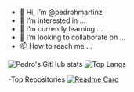 - 👋 Hi, I’m @pedrohmartinz
- 👀 I’m interested in ...
- 🌱 I’m currently learning ...
- 💞️ I’m looking to collaborate on ...
- 📫 How to reach me ...

![Pedro's GitHub stats](https://github-readme-stats.vercel.app/api?username=pedrohmartinz&show_icons=true&theme=radical)
![Top Langs](https://github-readme-stats.vercel.app/api/top-langs/?username=pedrohmartinz&hide_progress=false&theme=radical)

-Top Repositories
[![Readme Card](https://github-readme-stats.vercel.app/api/pin/?username=pedrohmartinz&repo=tcc-FRESH_START&theme=radical)](https://github.com/pedrohmartinz/tcc-FRESH_START)
